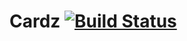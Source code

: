 # Cardz [![Build Status](https://travis-ci.org/RusticFlare/Cardz.svg?branch=master)](https://travis-ci.org/RusticFlare/Cardz)
